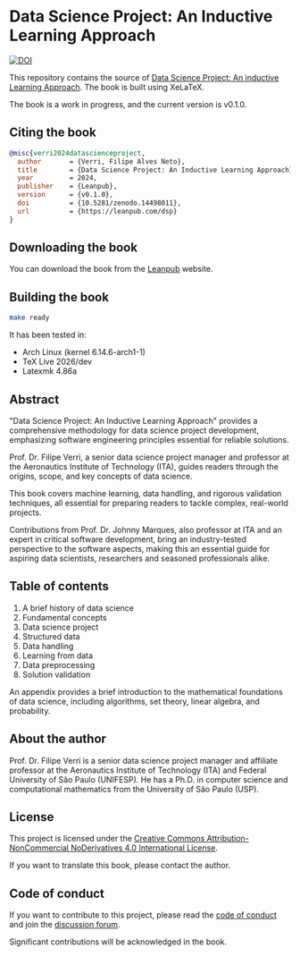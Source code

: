 # Data Science Project: An Inductive Learning Approach

[![DOI](https://zenodo.org/badge/DOI/10.5281/zenodo.14498011.svg)](https://doi.org/10.5281/zenodo.14498011)

This repository contains the source of [Data Science Project: An inductive
Learning Approach](https://leanpub.com/dsp).  The book is built using XeLaTeX.

The book is a work in progress, and the current version is v0.1.0.

## Citing the book

```bibtex
@misc{verri2024datascienceproject,
  author       = {Verri, Filipe Alves Neto},
  title        = {Data Science Project: An Inductive Learning Approach},
  year         = 2024,
  publisher    = {Leanpub},
  version      = {v0.1.0},
  doi          = {10.5281/zenodo.14498011},
  url          = {https://leanpub.com/dsp}
}
```

## Downloading the book

You can download the book from the [Leanpub](https://leanpub.com/dsp) website.

## Building the book

```bash
make ready
```

It has been tested in:

- Arch Linux (kernel 6.14.6-arch1-1)
- TeX Live 2026/dev
- Latexmk 4.86a

## Abstract

"Data Science Project: An Inductive Learning Approach" provides a comprehensive
methodology for data science project development, emphasizing software
engineering principles essential for reliable solutions.

Prof. Dr. Filipe Verri, a senior data science project manager and professor at
the Aeronautics Institute of Technology (ITA), guides readers through the
origins, scope, and key concepts of data science.

This book covers machine learning, data handling, and rigorous validation
techniques, all essential for preparing readers to tackle complex, real-world
projects.

Contributions from Prof. Dr. Johnny Marques, also professor at ITA and an
expert in critical software development, bring an industry-tested perspective
to the software aspects, making this an essential guide for aspiring data
scientists, researchers and seasoned professionals alike.

## Table of contents

1. A brief history of data science
1. Fundamental concepts
1. Data science project
1. Structured data
1. Data handling
1. Learning from data
1. Data preprocessing
1. Solution validation

An appendix provides a brief introduction to the mathematical foundations of
data science, including algorithms, set theory, linear algebra, and probability.

## About the author

Prof. Dr. Filipe Verri is a senior data science project manager and affiliate professor at
the Aeronautics Institute of Technology (ITA) and Federal University of São
Paulo (UNIFESP). He has a Ph.D. in computer
science and computational mathematics from the University of São Paulo (USP).

## License

This project is licensed under the [Creative Commons Attribution-NonCommercial
NoDerivatives 4.0 International License](LICENSE.md).

If you want to translate this book, please contact the author.

## Code of conduct

If you want to contribute to this project, please read the [code of
conduct](CODE_OF_CONDUCT.md) and join the [discussion
forum](https://github.com/verri/dsp-book/discussions).

Significant contributions will be acknowledged in the book.
